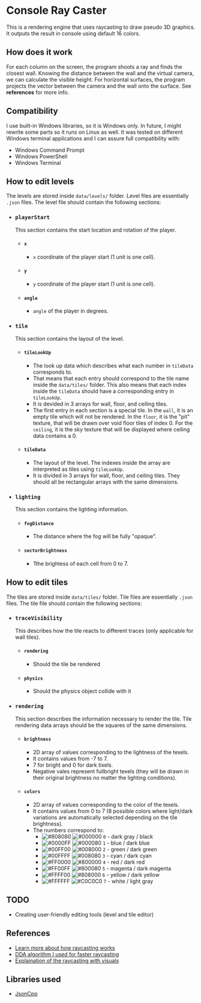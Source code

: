 # Console Ray Caster
This is a rendering engine that uses raycasting to draw pseudo 3D graphics. It outputs the result in console using default 16 colors.

## How does it work
For each column on the screen, the program shoots a ray and finds the closest wall. Knowing the distance between the wall and the virtual camera, we can calculate the visible height. For horizontal surfaces, the program projects the vector between the camera and the wall onto the surface. See **references** for more info.

## Compatibility
I use built-in Windows libraries, so it is Windows only. In future, I might rewrite some parts so it runs on Linux as well. 
It was tested on different Windows terminal applications and I can assure full compatibility with:
* Windows Command Prompt
* Windows PowerShell
* Windows Terminal

## How to edit levels
The levels are stored inside `data/levels/` folder. Level files are essentially `.json` files. The level file should contain the following sections:
* ### **`playerStart`**
    This section contains the start location and rotation of the player.
    * #### `x`
        * `x` coordinate of the player start (1 unit is one cell).
    * #### `y`
        * `y` coordinate of the player start (1 unit is one cell).
    * #### `angle`
        * `angle` of the player in degrees.
* ### **`tile`**
    This section contains the layout of the level.
    * #### `tileLookUp`
        * The look up data which describes what each number in `tileData` corresponds to.
        *  That means that each entry should correspond to the tile name inside the `data/tiles/` folder. This also means that each index inside the `tileData` should have a corresponding entry in `tileLookUp`.
        * It is devided in 3 arrays for wall, floor, and ceiling tiles.
        * The first entry in each section is a special tile. In the `wall`, it is an empty tile which will not be rendered. In the `floor`, it is the "pit" texture, that will be drawn over void floor tiles of index 0. For the `ceiling`, it is the sky texture that will be displayed where ceiling data contains a 0.
    * #### `tileData`
        * The layout of the level. The indexes inside the array are interpreted as tiles using `tileLookUp`.
        * It is divided in 3 arrays for wall, floor, and ceiling tiles. They should all be rectangular arrays with the same dimensions.
* ### **`lighting`**
    This section contains the lighting information.
    * #### `fogDistance`
        * The distance where the fog will be fully "opaque".
    * #### `sectorBrightness`
        * Tthe brightess of each cell from 0 to 7.

## How to edit tiles
The tiles are stored inside `data/tiles/` folder. Tile files are essentially `.json` files. The tile file should contain the following sections:
* ### **`traceVisibility`**
    This describes how the tile reacts to different traces (only applicable for wall tiles).
    * #### `rendering`
        * Should the tile be rendered
    * #### `physics`
        * Should the physics object collide with it
* ### **`rendering`**
    This section describes the information necessary to render the tile. Tile rendering data arrays should be the squares of the same dimensions.
    * #### `brightness`
        * 2D array of values corresponding to the lightness of the texels.
        * It contains values from -7 to 7.
        * 7 for bright and 0 for dark tixels.
        * Negative vales represent fullbright texels (they will be drawn in their original brightness no matter the lighting conditions).
    * #### `colors`
        * 2D array of values corresponding to the color of the texels.
        * It contains values from 0 to 7 (8 possible colors where light/dark variations are automatically selected depending on the tile brightness).
        * The numbers correspond to:
            * ![#808080](https://via.placeholder.com/15/808080?text=+) ![#000000](https://via.placeholder.com/15/000000?text=+) `0` - dark gray / black
            * ![#0000FF](https://via.placeholder.com/15/0000FF?text=+) ![#000080](https://via.placeholder.com/15/000080?text=+) `1` - blue / dark blue
            * ![#00FF00](https://via.placeholder.com/15/00FF00?text=+) ![#008000](https://via.placeholder.com/15/008000?text=+) `2` - green / dark green
            * ![#00FFFF](https://via.placeholder.com/15/00FFFF?text=+) ![#008080](https://via.placeholder.com/15/008080?text=+) `3` - cyan / dark cyan
            * ![#FF0000](https://via.placeholder.com/15/FF0000?text=+) ![#800000](https://via.placeholder.com/15/800000?text=+) `4` - red / dark red
            * ![#FF00FF](https://via.placeholder.com/15/FF00FF?text=+) ![#800080](https://via.placeholder.com/15/800080?text=+) `5` - magenta / dark magenta
            * ![#FFFF00](https://via.placeholder.com/15/FFFF00?text=+) ![#808000](https://via.placeholder.com/15/808000?text=+) `6` - yellow / dark yellow
            * ![#FFFFFF](https://via.placeholder.com/15/FFFFFF?text=+) ![#C0C0C0](https://via.placeholder.com/15/C0C0C0?text=+) `7` - white / light gray

## TODO
* Creating user-friendly editing tools (level and tile editor)

## References
* [Learn more about how raycasting works](https://lodev.org/cgtutor/raycasting.html#:~:text=Raycasting%20is%20a%20rendering%20technique,vertical%20line%20of%20the%20screen. "Raycasting")
* [DDA algorithm I used for faster raycasting](https://www.youtube.com/watch?v=NbSee-XM7WA)
* [Explaination of the raycasting with visuals](https://www.youtube.com/watch?v=eOCQfxRQ2pY)

## Libraries used
* [JsonCpp](https://github.com/open-source-parsers/jsoncpp "JsonCpp Github")
